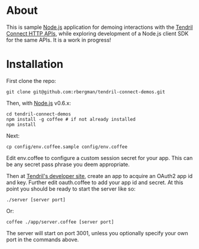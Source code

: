 # About

This is sample [Node.js](http://nodejs.org) application for demoing interactions with the [Tendril Connect HTTP APIs](https://dev.tendrilinc.com/docs), while exploring development of a Node.js client SDK for the same APIs.  It is a work in progress!

# Installation

First clone the repo:

	git clone git@github.com:rbergman/tendril-connect-demos.git

Then, with [Node.js](http://nodejs.org) v0.6.x:

	cd tendril-connect-demos
	npm install -g coffee # if not already installed
	npm install

Next:

	cp config/env.coffee.sample config/env.coffee

Edit env.coffee to configure a custom session secret for your app.  This can be any secret pass phrase you deem appropriate.

Then at [Tendril's developer site](https://dev.tendrilinc.com), create an app to acquire an OAuth2 app id and key.  Further edit oauth.coffee to add your app id and secret.  At this point you should be ready to start the server like so:

	./server [server port]

Or:

	coffee ./app/server.coffee [server port]

The server will start on port 3001, unless you optionally specify your own port in the commands above.
